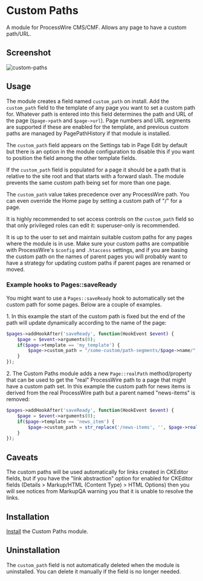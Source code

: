 # Custom Paths

A module for ProcessWire CMS/CMF. Allows any page to have a custom path/URL.

## Screenshot

![custom-paths](https://user-images.githubusercontent.com/1538852/80270665-3bc0bb80-870e-11ea-80cc-5fe8a8202079.png)

## Usage

The module creates a field named `custom_path` on install. Add the `custom_path` field to the template of any page you want to set a custom path for. Whatever path is entered into this field determines the path and URL of the page (`$page->path` and `$page->url`). Page numbers and URL segments are supported if these are enabled for the template, and previous custom paths are managed by PagePathHistory if that module is installed.

The `custom_path` field appears on the Settings tab in Page Edit by default but there is an option in the module configuration to disable this if you want to position the field among the other template fields.

If the `custom_path` field is populated for a page it should be a path that is relative to the site root and that starts with a forward slash. The module prevents the same custom path being set for more than one page.

The `custom_path` value takes precedence over any ProcessWire path. You can even override the Home page by setting a custom path of "/" for a page.

It is highly recommended to set access controls on the `custom_path` field so that only privileged roles can edit it: superuser-only is recommended.

It is up to the user to set and maintain suitable custom paths for any pages where the module is in use. Make sure your custom paths are compatible with ProcessWire's `$config` and `.htaccess` settings, and if you are basing the custom path on the names of parent pages you will probably want to have a strategy for updating custom paths if parent pages are renamed or moved.

### Example hooks to Pages::saveReady

You might want to use a `Pages::saveReady` hook to automatically set the custom path for some pages. Below are a couple of examples.

1\. In this example the start of the custom path is fixed but the end of the path will update dynamically according to the name of the page:

```php
$pages->addHookAfter('saveReady', function(HookEvent $event) {
    $page = $event->arguments(0);
    if($page->template == 'my_template') {
        $page->custom_path = "/some-custom/path-segments/$page->name/";
    }
});
```

2\. The Custom Paths module adds a new `Page::realPath` method/property that can be used to get the "real" ProcessWire path to a page that might have a custom path set. In this example the custom path for news items is derived from the real ProcessWire path but a parent named "news-items" is removed:

```php
$pages->addHookAfter('saveReady', function(HookEvent $event) {
    $page = $event->arguments(0);
    if($page->template == 'news_item') {
        $page->custom_path = str_replace('/news-items', '', $page->realPath);
    }
});
```

## Caveats

The custom paths will be used automatically for links created in CKEditor fields, but if you have the "link abstraction" option for enabled for CKEditor fields (Details > Markup/HTML (Content Type) > HTML Options) then you will see notices from MarkupQA warning you that it is unable to resolve the links.

## Installation

[Install](http://modules.processwire.com/install-uninstall/) the Custom Paths module.

## Uninstallation

The `custom_path` field is not automatically deleted when the module is uninstalled. You can delete it manually if the field is no longer needed.